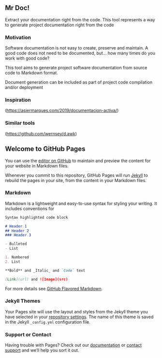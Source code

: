## Mr Doc!
Extract your documentation right from the code. This tool represents a way to generate project documentation right from the code

### Motivation
Software documentation is not easy to create, preserve and maintain. A good code does not need to be documented, but… how many times do you work with good code?

This tool aims to generate project software documentation from source code to Markdown format.

Document generation can be included as part of project code compilation and/or deployment

### Inspiration 
(https://asiermarques.com/2019/documentacion-activa/)

### Similar tools
(https://github.com/wernsey/d.awk)



## Welcome to GitHub Pages

You can use the [editor on GitHub](https://github.com/manudevelopia/mrdoc/edit/master/README.md) to maintain and preview the content for your website in Markdown files.

Whenever you commit to this repository, GitHub Pages will run [Jekyll](https://jekyllrb.com/) to rebuild the pages in your site, from the content in your Markdown files.

### Markdown

Markdown is a lightweight and easy-to-use syntax for styling your writing. It includes conventions for

```markdown
Syntax highlighted code block

# Header 1
## Header 2
### Header 3

- Bulleted
- List

1. Numbered
2. List

**Bold** and _Italic_ and `Code` text

[Link](url) and ![Image](src)
```

For more details see [GitHub Flavored Markdown](https://guides.github.com/features/mastering-markdown/).

### Jekyll Themes

Your Pages site will use the layout and styles from the Jekyll theme you have selected in your [repository settings](https://github.com/manudevelopia/mrdoc/settings). The name of this theme is saved in the Jekyll `_config.yml` configuration file.

### Support or Contact

Having trouble with Pages? Check out our [documentation](https://help.github.com/categories/github-pages-basics/) or [contact support](https://github.com/contact) and we’ll help you sort it out.
